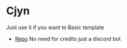 # Cjyn
Just use it if you want to
Basic template
- [Repo](https://github.com/fluffyair/Cjyn/)
No need for credits just a discord bot
